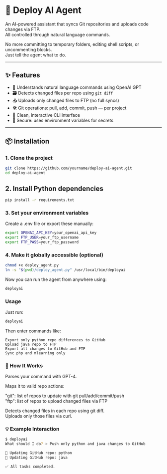 # 🚀 Deploy AI Agent

An AI-powered assistant that syncs Git repositories and uploads code changes via FTP.  
All controlled through natural language commands.  

No more committing to temporary folders, editing shell scripts, or uncommenting blocks.  
Just tell the agent what to do.  

---

## ✨ Features

- 🧠 Understands natural language commands using OpenAI GPT
- 🗃️ Detects changed files per repo using `git diff`
- 📤 Uploads only changed files to FTP (no full syncs)
- 🛠 Git operations: pull, add, commit, push — per project
- 💬 Clean, interactive CLI interface
- 🔐 Secure: uses environment variables for secrets

---

## 📦 Installation

### 1. Clone the project

```bash
git clone https://github.com/yourname/deploy-ai-agent.git
cd deploy-ai-agent
```

## 2. Install Python dependencies

```bash
pip install -r requirements.txt
```

### 3. Set your environment variables

Create a .env file or export these manually:

```bash
export OPENAI_API_KEY=your_openai_api_key
export FTP_USER=your_ftp_username
export FTP_PASS=your_ftp_password
```

### 4. Make it globally accessible (optional)

```bash
chmod +x deploy_agent.py
ln -s "$(pwd)/deploy_agent.py" /usr/local/bin/deployai
```

Now you can run the agent from anywhere using:

```bash
deployai
```

### Usage

Just run:

```bash
deployai
```

Then enter commands like:

```
Export only python repo differences to GitHub
Upload java repo to FTP
Export all changes to GitHub and FTP
Sync php and mlearning only
```

### 🧠 How It Works

Parses your command with GPT-4.  

Maps it to valid repo actions:  

"git": list of repos to update with git pull/add/commit/push  
"ftp": list of repos to upload changed files via FTP  

Detects changed files in each repo using git diff.  
Uploads only those files via curl.  



### 💡 Example Interaction

```bash
$ deployai
What should I do? > Push only python and java changes to GitHub

📘 Updating GitHub repo: python
📘 Updating GitHub repo: java

✅ All tasks completed.
```